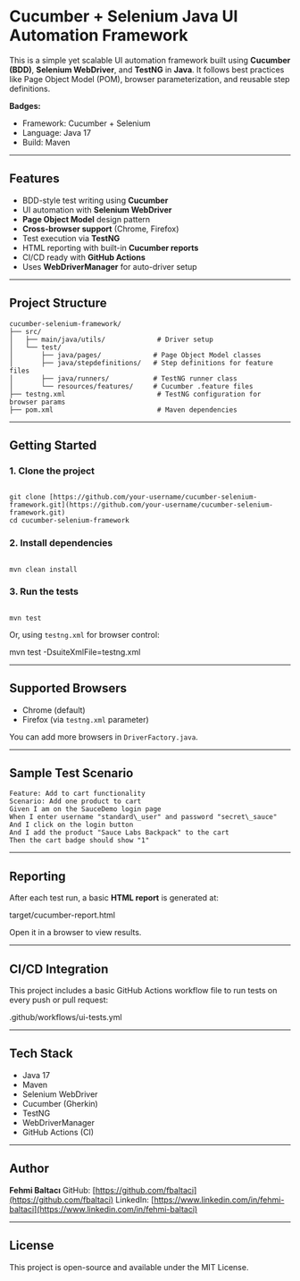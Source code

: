 # Cucumber + Selenium Java UI Automation Framework

This is a simple yet scalable UI automation framework built using **Cucumber (BDD)**, **Selenium WebDriver**, and **TestNG** in **Java**. It follows best practices like Page Object Model (POM), browser parameterization, and reusable step definitions.

**Badges:**

* Framework: Cucumber + Selenium
* Language: Java 17
* Build: Maven

---

## Features

* BDD-style test writing using **Cucumber**
* UI automation with **Selenium WebDriver**
* **Page Object Model** design pattern
* **Cross-browser support** (Chrome, Firefox)
* Test execution via **TestNG**
* HTML reporting with built-in **Cucumber reports**
* CI/CD ready with **GitHub Actions**
* Uses **WebDriverManager** for auto-driver setup

---

## Project Structure
```
cucumber-selenium-framework/
├── src/
│   ├── main/java/utils/             # Driver setup
│   └── test/
│       ├── java/pages/             # Page Object Model classes
│       ├── java/stepdefinitions/   # Step definitions for feature files
│       ├── java/runners/           # TestNG runner class
│       └── resources/features/     # Cucumber .feature files
├── testng.xml                       # TestNG configuration for browser params
├── pom.xml                          # Maven dependencies
```
---

## Getting Started

### 1. Clone the project

```shell

git clone [https://github.com/your-username/cucumber-selenium-framework.git](https://github.com/your-username/cucumber-selenium-framework.git)
cd cucumber-selenium-framework
```

### 2. Install dependencies

```shell

mvn clean install
```

### 3. Run the tests

```shell

mvn test
```

Or, using `testng.xml` for browser control:

mvn test -DsuiteXmlFile=testng.xml

---

## Supported Browsers

* Chrome (default)
* Firefox (via `testng.xml` parameter)

You can add more browsers in `DriverFactory.java`.

---

## Sample Test Scenario

```gherkin
Feature: Add to cart functionality
Scenario: Add one product to cart
Given I am on the SauceDemo login page
When I enter username "standard\_user" and password "secret\_sauce"
And I click on the login button
And I add the product "Sauce Labs Backpack" to the cart
Then the cart badge should show "1"
```

---

## Reporting

After each test run, a basic **HTML report** is generated at:

target/cucumber-report.html

Open it in a browser to view results.

---

## CI/CD Integration

This project includes a basic GitHub Actions workflow file to run tests on every push or pull request:

.github/workflows/ui-tests.yml

---

## Tech Stack

* Java 17
* Maven
* Selenium WebDriver
* Cucumber (Gherkin)
* TestNG
* WebDriverManager
* GitHub Actions (CI)

---

## Author

**Fehmi Baltacı**
GitHub: [https://github.com/fbaltaci](https://github.com/fbaltaci)
LinkedIn: [https://www.linkedin.com/in/fehmi-baltaci](https://www.linkedin.com/in/fehmi-baltaci)

---

## License

This project is open-source and available under the MIT License.